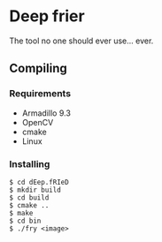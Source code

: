 # Deep frier
The tool no one should ever use... ever.

## Compiling
### Requirements
- Armadillo 9.3
- OpenCV
- cmake
- Linux

### Installing
```
$ cd dEep.fRIeD
$ mkdir build
$ cd build
$ cmake ..
$ make
$ cd bin
$ ./fry <image>
```

